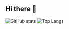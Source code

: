 ## Hi there 👋

<!--
**Kilanvl1/Kilanvl1** is a ✨ _special_ ✨ repository because its `README.md` (this file) appears on your GitHub profile.

Here are some ideas to get you started:

- 🔭 I’m currently working on ...
- 🌱 I’m currently learning ...
- 👯 I’m looking to collaborate on ...
- 🤔 I’m looking for help with ...
- 💬 Ask me about ...
- 📫 How to reach me: ...
- 😄 Pronouns: ...
- ⚡ Fun fact: ...
-->
![GitHub stats](https://github-readme-stats.vercel.app/api?username=kilanvl1&theme=codeSTACKr&show_icons=true)
![Top Langs](https://github-readme-stats.vercel.app/api/top-langs/?username=kilanvl1&theme=codeSTACKr&show_icons=true)

